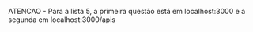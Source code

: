 ATENCAO - Para a lista 5, a primeira questão está em localhost:3000 e a segunda em localhost:3000/apis

